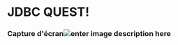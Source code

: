  # JDBC QUEST!

### Capture d'écran![enter image description here](https://i.postimg.cc/nLt0X8bn/JDBC.png)
